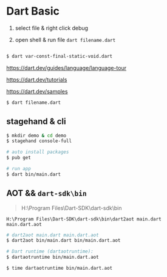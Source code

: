 # Dart Basic

1. select file & right click debug

2. open shell & run file `dart filename.dart`

```sh

$ dart var-const-final-static-void.dart

```



https://dart.dev/guides/language/language-tour

https://dart.dev/tutorials

https://dart.dev/samples


```sh
$ dart filename.dart

```

## stagehand & cli

```sh
$ mkdir demo & cd demo
$ stagehand console-full

```

```sh
# auto install packages
$ pub get

```

```sh
# run app
$ dart bin/main.dart

```


## AOT && `dart-sdk\bin`

> H:\Program Files\Dart-SDK\dart-sdk\bin

`H:\Program Files\Dart-SDK\dart-sdk\bin\dart2aot main.dart main.dart.aot`

```sh
# dart2aot main.dart main.dart.aot
$ dart2aot bin/main.dart bin/main.dart.aot

# Dart runtime (dartaotruntime):
$ dartaotruntime bin/main.dart.aot

$ time dartaotruntime bin/main.dart.aot

```


